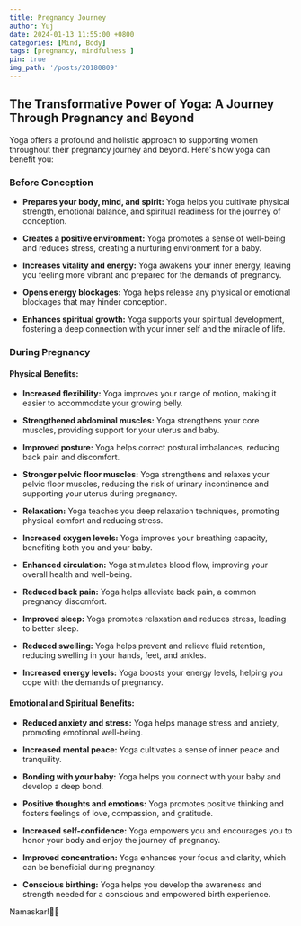 ```yaml
---
title: Pregnancy Journey
author: Yuj
date: 2024-01-13 11:55:00 +0800
categories: [Mind, Body]
tags: [pregnancy, mindfulness ]
pin: true
img_path: '/posts/20180809'
---
```


## The Transformative Power of Yoga: A Journey Through Pregnancy and Beyond

Yoga offers a profound and holistic approach to supporting women throughout their pregnancy journey and beyond. Here's how yoga can benefit you:

### Before Conception

- **Prepares your body, mind, and spirit:** Yoga helps you cultivate physical strength, emotional balance, and spiritual readiness for the journey of conception.

- **Creates a positive environment:** Yoga promotes a sense of well-being and reduces stress, creating a nurturing environment for a baby.

- **Increases vitality and energy:** Yoga awakens your inner energy, leaving you feeling more vibrant and prepared for the demands of pregnancy.

- **Opens energy blockages:** Yoga helps release any physical or emotional blockages that may hinder conception.

- **Enhances spiritual growth:** Yoga supports your spiritual development, fostering a deep connection with your inner self and the miracle of life.

### During Pregnancy

#### Physical Benefits:

- **Increased flexibility:** Yoga improves your range of motion, making it easier to accommodate your growing belly.

- **Strengthened abdominal muscles:** Yoga strengthens your core muscles, providing support for your uterus and baby.

- **Improved posture:** Yoga helps correct postural imbalances, reducing back pain and discomfort.

- **Stronger pelvic floor muscles:** Yoga strengthens and relaxes your pelvic floor muscles, reducing the risk of urinary incontinence and supporting your uterus during pregnancy.

- **Relaxation:** Yoga teaches you deep relaxation techniques, promoting physical comfort and reducing stress.

- **Increased oxygen levels:** Yoga improves your breathing capacity, benefiting both you and your baby.

- **Enhanced circulation:** Yoga stimulates blood flow, improving your overall health and well-being.

- **Reduced back pain:** Yoga helps alleviate back pain, a common pregnancy discomfort.

- **Improved sleep:** Yoga promotes relaxation and reduces stress, leading to better sleep.

- **Reduced swelling:** Yoga helps prevent and relieve fluid retention, reducing swelling in your hands, feet, and ankles.

- **Increased energy levels:** Yoga boosts your energy levels, helping you cope with the demands of pregnancy.

#### Emotional and Spiritual Benefits:

- **Reduced anxiety and stress:** Yoga helps manage stress and anxiety, promoting emotional well-being.

- **Increased mental peace:** Yoga cultivates a sense of inner peace and tranquility.

- **Bonding with your baby:** Yoga helps you connect with your baby and develop a deep bond.

- **Positive thoughts and emotions:** Yoga promotes positive thinking and fosters feelings of love, compassion, and gratitude.

- **Increased self-confidence:** Yoga empowers you and encourages you to honor your body and enjoy the journey of pregnancy.

- **Improved concentration:** Yoga enhances your focus and clarity, which can be beneficial during pregnancy.

- **Conscious birthing:** Yoga helps you develop the awareness and strength needed for a conscious and empowered birth experience.

Namaskar!🙏✨